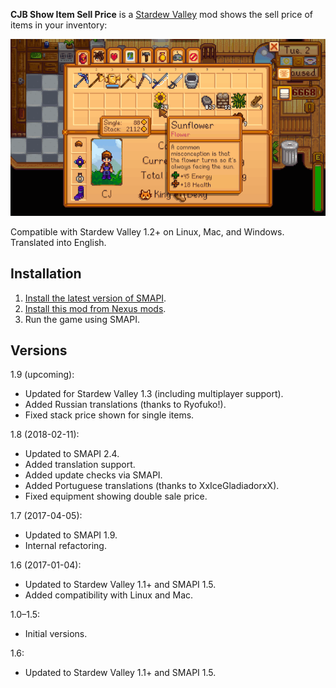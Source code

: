﻿**CJB Show Item Sell Price** is a [Stardew Valley](http://stardewvalley.net/) mod shows the sell
price of items in your inventory:

![](screenshot.gif)

Compatible with Stardew Valley 1.2+ on Linux, Mac, and Windows. Translated into English.

## Installation
1. [Install the latest version of SMAPI](https://github.com/Pathoschild/SMAPI/releases).
2. [Install this mod from Nexus mods](http://www.nexusmods.com/stardewvalley/mods/5).
3. Run the game using SMAPI.

## Versions
1.9 (upcoming):
* Updated for Stardew Valley 1.3 (including multiplayer support).
* Added Russian translations (thanks to Ryofuko!).
* Fixed stack price shown for single items.

1.8 (2018-02-11):
* Updated to SMAPI 2.4.
* Added translation support.
* Added update checks via SMAPI.
* Added Portuguese translations (thanks to XxIceGladiadorxX).
* Fixed equipment showing double sale price.

1.7 (2017-04-05):
* Updated to SMAPI 1.9.
* Internal refactoring.

1.6 (2017-01-04):
* Updated to Stardew Valley 1.1+ and SMAPI 1.5.
* Added compatibility with Linux and Mac.

1.0–1.5:
* Initial versions.

1.6:
* Updated to Stardew Valley 1.1+ and SMAPI 1.5.
